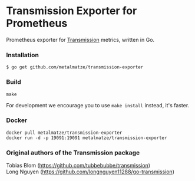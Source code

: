 # Transmission Exporter for Prometheus
Prometheus exporter for [Transmission](https://transmissionbt.com/) metrics, written in Go.

### Installation

    $ go get github.com/metalmatze/transmission-exporter

### Build

    make

For development we encourage you to use `make install` instead, it's faster. 

### Docker

    docker pull metalmatze/transmission-exporter
    docker run -d -p 19091:19091 metalmatze/transmission-exporter

### Original authors of the Transmission package  
Tobias Blom (https://github.com/tubbebubbe/transmission)  
Long Nguyen (https://github.com/longnguyen11288/go-transmission)
